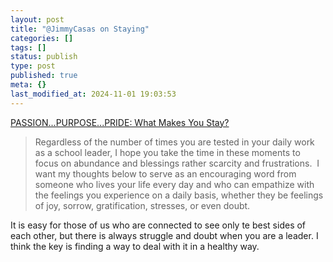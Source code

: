 ```yaml
---
layout: post
title: "@JimmyCasas on Staying"
categories: []
tags: []
status: publish
type: post
published: true
meta: {}
last_modified_at: 2024-11-01 19:03:53
---
```


[PASSION...PURPOSE...PRIDE: What Makes You Stay?](http://jimmycasas.blogspot.com/2015/05/what-makes-you-stay.html?m=1)


>Regardless of the number of times you are tested in your daily work as a school leader, I hope you take the time in these moments to focus on abundance and blessings rather scarcity and frustrations.  I want my thoughts below to serve as an encouraging word from someone who lives your life every day and who can empathize with the feelings you experience on a daily basis, whether they be feelings of joy, sorrow, gratification, stresses, or even doubt.



It is easy for those of us who are connected to see only te best sides of each other, but there is always struggle and doubt when you are a leader. I think the key is finding a way to deal with it in a healthy way.
